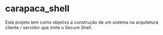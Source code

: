 # carapaca_shell
Este projeto tem como objetivo a construção de um sistema na arquitetura cliente / servidor que imite o Secure Shell.
